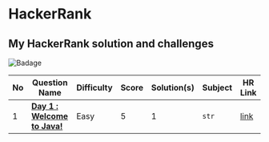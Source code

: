 # HackerRank
## My HackerRank solution and challenges

![Badage](https://github.com/abheeshtsingh2803/HackerRank_Java/assets/131380599/0269f9cc-8230-4f12-90a9-85981923fd07)

| No | Question Name | Difficulty | Score | Solution(s) | Subject | HR Link |
|--|--|--|--|--|--|--|
| 1 | [**Day 1 : Welcome to Java!**](solution/Welcome_to_java.md) | Easy | 5 | 1 | `str` | [link](https://www.hackerrank.com/challenges/welcome-to-java/problem?isFullScreen=true) |
